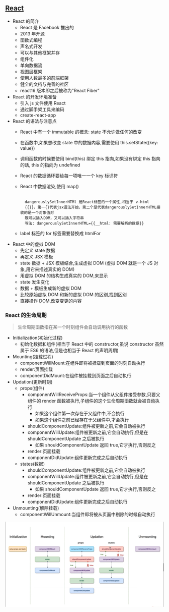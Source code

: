## [React](https://www.reactjscn.com/)

- React 的简介
  - React 是 Facebook 推出的
  - 2013 年开源
  - 函数式编程
  - 声名式开发
  - 可以与其他框架并存
  - 组件化
  - 单向数据流
  - 视图层框架
  - 使用人数最多的前端框架
  - 健全的文档与完善的社区
  - react16 版本即之后被称为"React Fiber"
- React 的开发环境准备
  - 引入 js 文件使用 React
  - 通过脚手架工具来编码
  - create-react-app
- React 的语法与注意点
  - React 中有一个 immutable 的概念: state 不允许做任何的改变
  - 在函数中,如果想改变 state 中的数据内容,需要使用 this.setState({key: value})
  - 调用函数的时候要使用 bind(this) 绑定 this 指向,如果没有绑定 this 指向的话, this 的指向为 undefined
  - React 的数据循环要给每一项唯一一个 key 标识符
  - React 中数据渲染,使用 map()
  
    ```

      dangerouslySetInnerHTMl 是React标签的一个属性,相当于 v-html
      {{}}，第一{}代表jsx语法开始，第二个是代表dangerouslySetInnerHTML接收的是一个对象值对
      既可以插入DOM，又可以插入字符串
      写法: dangerouslySetInnerHTML={{__html: 需要解析的数据}}

    ```
  - label 标签的 for 标签需要替换成 htmlFor 
- React 中的虚拟 DOM 
  - 先定义 state 数据
  - 再定义 JSX 模板
  - state 数据 + JSX 模板结合,生成虚拟 DOM (虚拟 DOM 就是一个 JS 对象,用它来描述真实的 DOM)
  - 用虚拟 DOM 的结构生成真实的 DOM,来显示
  - state 发生变化
  - 数据 + 模板生成新的虚拟 DOM 
  - 比较原始虚拟 DOM 和新的虚拟 DOM 的区别,找到区别
  - 直接操作 DOM,改变变更的内容

### React 的生命周期

> 生命周期函数指在某一个时刻组件会自动调用执行的函数

- Initialization(初始化过程)
  - 初始化数据和组件(相当于 React 中的 constructor,虽说 constructor 虽然属于 ES6 的语法,但是也相当于 React 的声明周期)
- Mounting(挂载过程)
  - componentWillMount:在组件即将被挂载到页面的时刻自动执行
  - render:页面挂载
  - componentDidMount:在组件被挂载到页面之后自动执行
- Updation(更新时刻)
  - props(组件)
    - componentWillReceiveProps:当一个组件从父组件接受参数,只要父组件的 render 函数被执行,子组件的这个生命周期函数就会被自动执行
      - 如果这个组件第一次存在于父组件中,不会执行
      - 如果这个组件之前已经存在于父组件中,才会执行
    - shouldComponentUpdate:组件被更新之前,它会自动被执行
    - componentWillUpdate:组件被更新之前,它会自动执行,但是在 shouldComponentUpdate 之后被执行
      - 如果 shouldComponentUpdate 返回 true,它才执行,否则反之 
    - render:页面挂载
    - componentDidUpdate:组件更新完成之后自动执行
  - states(数据)
    - shouldComponentUpdate:组件被更新之前,它会自动被执行
    - componentWillUpdate:组件被更新之前,它会自动执行,但是在 shouldComponentUpdate 之后被执行
      - 如果 shouldComponentUpdate 返回 true,它才执行,否则反之 
    - render:页面挂载
    - componentDidUpdate:组件更新完成之后自动执行
- Unmounting(解除挂载)
  - componentWillUnmount:当组件即将被从页面中剔除的时候自动执行
  
<img src="./笔记的图片/React的生命周期.png">